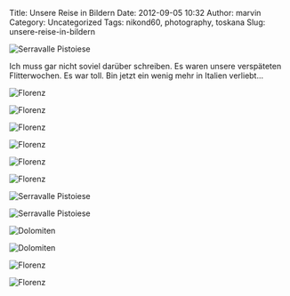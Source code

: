 Title: Unsere Reise in Bildern
Date: 2012-09-05 10:32
Author: marvin
Category: Uncategorized
Tags: nikond60, photography, toskana
Slug: unsere-reise-in-bildern

![Serravalle Pistoiese]({filename}/images/7920397010_d38632155a_b.jpg)

Ich muss gar nicht soviel darüber schreiben. Es waren unsere verspäteten
Flitterwochen. Es war toll. Bin jetzt ein wenig mehr in Italien
verliebt...

![Florenz]({filename}/images/7912600878_b5201f4eb2_b.jpg)

![Florenz]({filename}/images/7920705278_3de52fa515_b.jpg)

![Florenz]({filename}/images/7912599764_555f799664_b.jpg)

![Florenz]({filename}/images/7912596422_b93e06154c_b.jpg)

![Florenz]({filename}/images/7912595140_35231f1fdd_b.jpg)

![Florenz]({filename}/images/7912593124_f6196bc5eb_b.jpg)

![Serravalle Pistoiese]({filename}/images/7920398426_a6e133a86b_b.jpg)

![Serravalle Pistoiese]({filename}/images/7920399360_70405afc5b_b.jpg)

![Dolomiten]({filename}/images/7920395862_dae4e37a65_b.jpg)

![Dolomiten]({filename}/images/7935660972_3f36ce9f7c_b.jpg)

![Florenz]({filename}/images/7935660442_60ef5d498d_b.jpg)

![Florenz]({filename}/images/7935659512_bb2f226d44_b.jpg)

